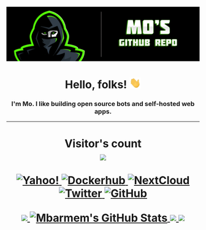 
[![Header](https://github.com/Mbarmem/Mbarmem/blob/main/Mo's%20Github.png "Header")](https://mownbox.com/)

<h1 align="center">Hello, folks! <img src="https://github.com/Mbarmem/Mbarmem/blob/main/wave.gif" width="30px"></h3>
<h3 align="center">I'm Mo. I like building open source bots and self-hosted web apps.</h3>

---

<h1 align="center">
<p align="center"> 
  Visitor's count<br>
  <img src="https://profile-counter.glitch.me/mbarmem/count.svg" />
</p>

<p align="center">
  <a href="mailto:mo.server@yahoo.com">
    <img src="https://img.shields.io/badge/Yahoo!-6001D2?style=for-the-badge&logo=Yahoo!&logoColor=white" alt="Yahoo!" />
  </a>
  <a href="https://hub.docker.com/u/mbarmem">
     <img src="https://img.shields.io/badge/docker-%230db7ed.svg?style=for-the-badge&logo=docker&logoColor=white" alt="Dockerhub" />
  </a>
  <a href="https://nc.mownbox.com">
  	<img src="https://img.shields.io/badge/Next%20Cloud-0B94DE?style=for-the-badge&logo=nextcloud&logoColor=white" alt="NextCloud" />
  </a>
  <a href="https://twitter.com/@Mo_sWanTeD" target="blank">
    <img src="https://img.shields.io/twitter/follow/Mo_sWanTeD?label=Twitter&logo=twitter&style=for-the-badge" alt="Twitter" />
  </a>
  <a href="https://github.com/mbarmem?tab=followers">
    <img src="https://img.shields.io/github/followers/mbarmem?label=Followers&logo=GitHub&style=for-the-badge" alt="GitHub" />
  </a>
</p>

<a href="https://github.com/Mbarmem">
  <img align="center" src="https://github-readme-stats.vercel.app/api/top-langs/?username=Mbarmem&theme=chartreuse-dark&langs_count=3&hide_border=true" />  
</a>
  
<a href="https://github.com/Mbarmem">
  <img align="center" src="https://github-readme-stats.vercel.app/api?username=Mbarmem&show_icons=true&line_height=27&count_private=true&hide_border=true&theme=chartreuse-dark&include_all_commits=true" alt="Mbarmem's GitHub Stats" />
</a>
  
<a href="https://github.com/Mbarmem/Grafana.Dashboard">
  <img align="center" src="https://github-readme-stats.vercel.app/api/pin/?username=mbarmem&repo=Grafana.Dashboard&layout=compact&theme=chartreuse-dark&card_width=1000&hide_border=true" />
</a>

<a href="https://github.com/Mbarmem/MoTwitterBot">
  <img align="center" src="https://github-readme-stats.vercel.app/api/pin/?username=mbarmem&repo=MoTwitterBot&layout=compact&theme=chartreuse-dark&card_width=1000&hide_border=true" />
</a>
